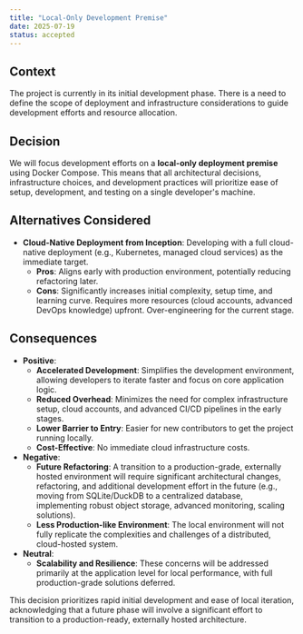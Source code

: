 ```yaml
---
title: "Local-Only Development Premise"
date: 2025-07-19
status: accepted
---
```


## Context

The project is currently in its initial development phase. There is a need to define the scope of deployment and infrastructure considerations to guide development efforts and resource allocation.

## Decision

We will focus development efforts on a **local-only deployment premise** using Docker Compose. This means that all architectural decisions, infrastructure choices, and development practices will prioritize ease of setup, development, and testing on a single developer's machine.

## Alternatives Considered

* **Cloud-Native Deployment from Inception**: Developing with a full cloud-native deployment (e.g., Kubernetes, managed cloud services) as the immediate target.
  * **Pros**: Aligns early with production environment, potentially reducing refactoring later.
  * **Cons**: Significantly increases initial complexity, setup time, and learning curve. Requires more resources (cloud accounts, advanced DevOps knowledge) upfront. Over-engineering for the current stage.

## Consequences

* **Positive**:
  * **Accelerated Development**: Simplifies the development environment, allowing developers to iterate faster and focus on core application logic.
  * **Reduced Overhead**: Minimizes the need for complex infrastructure setup, cloud accounts, and advanced CI/CD pipelines in the early stages.
  * **Lower Barrier to Entry**: Easier for new contributors to get the project running locally.
  * **Cost-Effective**: No immediate cloud infrastructure costs.
* **Negative**:
  * **Future Refactoring**: A transition to a production-grade, externally hosted environment will require significant architectural changes, refactoring, and additional development effort in the future (e.g., moving from SQLite/DuckDB to a centralized database, implementing robust object storage, advanced monitoring, scaling solutions).
  * **Less Production-like Environment**: The local environment will not fully replicate the complexities and challenges of a distributed, cloud-hosted system.
* **Neutral**:
  * **Scalability and Resilience**: These concerns will be addressed primarily at the application level for local performance, with full production-grade solutions deferred.

This decision prioritizes rapid initial development and ease of local iteration, acknowledging that a future phase will involve a significant effort to transition to a production-ready, externally hosted architecture.
